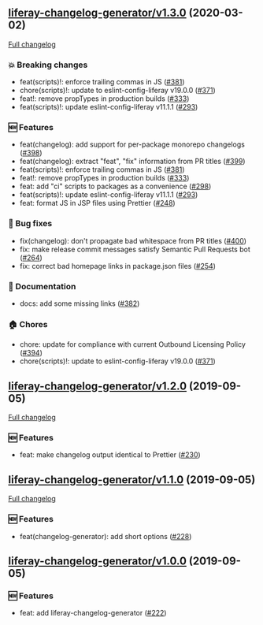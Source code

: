 ## [liferay-changelog-generator/v1.3.0](https://github.com/liferay/liferay-npm-tools/tree/liferay-changelog-generator/v1.3.0) (2020-03-02)

[Full changelog](https://github.com/liferay/liferay-npm-tools/compare/liferay-changelog-generator/v1.2.0...liferay-changelog-generator/v1.3.0)

### :boom: Breaking changes

-   feat(scripts)!: enforce trailing commas in JS ([\#381](https://github.com/liferay/liferay-npm-tools/pull/381))
-   chore(scripts)!: update to eslint-config-liferay v19.0.0 ([\#371](https://github.com/liferay/liferay-npm-tools/pull/371))
-   feat!: remove propTypes in production builds ([\#333](https://github.com/liferay/liferay-npm-tools/pull/333))
-   feat(scripts)!: update eslint-config-liferay v11.1.1 ([\#293](https://github.com/liferay/liferay-npm-tools/pull/293))

### :new: Features

-   feat(changelog): add support for per-package monorepo changelogs ([\#398](https://github.com/liferay/liferay-npm-tools/pull/398))
-   feat(changelog): extract "feat", "fix" information from PR titles ([\#399](https://github.com/liferay/liferay-npm-tools/pull/399))
-   feat(scripts)!: enforce trailing commas in JS ([\#381](https://github.com/liferay/liferay-npm-tools/pull/381))
-   feat!: remove propTypes in production builds ([\#333](https://github.com/liferay/liferay-npm-tools/pull/333))
-   feat: add "ci" scripts to packages as a convenience ([\#298](https://github.com/liferay/liferay-npm-tools/pull/298))
-   feat(scripts)!: update eslint-config-liferay v11.1.1 ([\#293](https://github.com/liferay/liferay-npm-tools/pull/293))
-   feat: format JS in JSP files using Prettier ([\#248](https://github.com/liferay/liferay-npm-tools/pull/248))

### :wrench: Bug fixes

-   fix(changelog): don't propagate bad whitespace from PR titles ([\#400](https://github.com/liferay/liferay-npm-tools/pull/400))
-   fix: make release commit messages satisfy Semantic Pull Requests bot ([\#264](https://github.com/liferay/liferay-npm-tools/pull/264))
-   fix: correct bad homepage links in package.json files ([\#254](https://github.com/liferay/liferay-npm-tools/pull/254))

### :book: Documentation

-   docs: add some missing links ([\#382](https://github.com/liferay/liferay-npm-tools/pull/382))

### :house: Chores

-   chore: update for compliance with current Outbound Licensing Policy ([\#394](https://github.com/liferay/liferay-npm-tools/pull/394))
-   chore(scripts)!: update to eslint-config-liferay v19.0.0 ([\#371](https://github.com/liferay/liferay-npm-tools/pull/371))

## [liferay-changelog-generator/v1.2.0](https://github.com/liferay/liferay-npm-tools/tree/liferay-changelog-generator/v1.2.0) (2019-09-05)

[Full changelog](https://github.com/liferay/liferay-npm-tools/compare/liferay-changelog-generator/v1.1.0...liferay-changelog-generator/v1.2.0)

### :new: Features

-   feat: make changelog output identical to Prettier ([\#230](https://github.com/liferay/liferay-npm-tools/pull/230))

## [liferay-changelog-generator/v1.1.0](https://github.com/liferay/liferay-npm-tools/tree/liferay-changelog-generator/v1.1.0) (2019-09-05)

[Full changelog](https://github.com/liferay/liferay-npm-tools/compare/liferay-changelog-generator/v1.0.0...liferay-changelog-generator/v1.1.0)

### :new: Features

-   feat(changelog-generator): add short options ([\#228](https://github.com/liferay/liferay-npm-tools/pull/228))

## [liferay-changelog-generator/v1.0.0](https://github.com/liferay/liferay-npm-tools/tree/liferay-changelog-generator/v1.0.0) (2019-09-05)

### :new: Features

-   feat: add liferay-changelog-generator ([\#222](https://github.com/liferay/liferay-npm-tools/pull/222))
